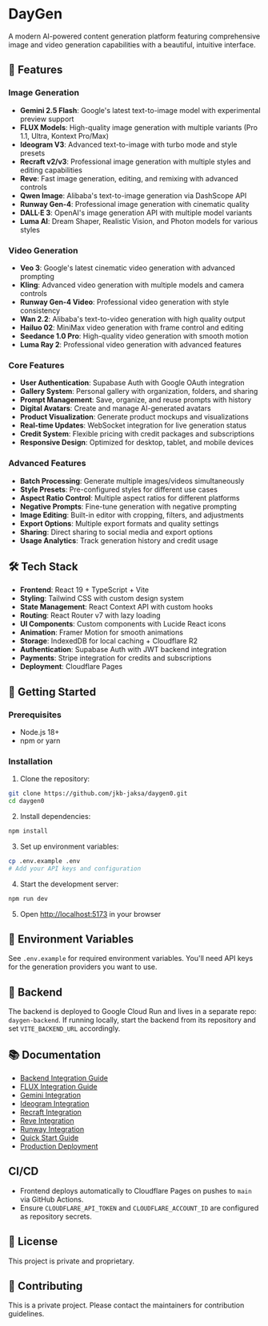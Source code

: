 # DayGen

A modern AI-powered content generation platform featuring comprehensive image and video generation capabilities with a beautiful, intuitive interface.

## 🚀 Features

### Image Generation
- **Gemini 2.5 Flash**: Google's latest text-to-image model with experimental preview support
- **FLUX Models**: High-quality image generation with multiple variants (Pro 1.1, Ultra, Kontext Pro/Max)
- **Ideogram V3**: Advanced text-to-image with turbo mode and style presets
- **Recraft v2/v3**: Professional image generation with multiple styles and editing capabilities
- **Reve**: Fast image generation, editing, and remixing with advanced controls
- **Qwen Image**: Alibaba's text-to-image generation via DashScope API
- **Runway Gen-4**: Professional image generation with cinematic quality
- **DALL·E 3**: OpenAI's image generation API with multiple model variants
- **Luma AI**: Dream Shaper, Realistic Vision, and Photon models for various styles

### Video Generation
- **Veo 3**: Google's latest cinematic video generation with advanced prompting
- **Kling**: Advanced video generation with multiple models and camera controls
- **Runway Gen-4 Video**: Professional video generation with style consistency
- **Wan 2.2**: Alibaba's text-to-video generation with high quality output
- **Hailuo 02**: MiniMax video generation with frame control and editing
- **Seedance 1.0 Pro**: High-quality video generation with smooth motion
- **Luma Ray 2**: Professional video generation with advanced features

### Core Features
- **User Authentication**: Supabase Auth with Google OAuth integration
- **Gallery System**: Personal gallery with organization, folders, and sharing
- **Prompt Management**: Save, organize, and reuse prompts with history
- **Digital Avatars**: Create and manage AI-generated avatars
- **Product Visualization**: Generate product mockups and visualizations
- **Real-time Updates**: WebSocket integration for live generation status
- **Credit System**: Flexible pricing with credit packages and subscriptions
- **Responsive Design**: Optimized for desktop, tablet, and mobile devices

### Advanced Features
- **Batch Processing**: Generate multiple images/videos simultaneously
- **Style Presets**: Pre-configured styles for different use cases
- **Aspect Ratio Control**: Multiple aspect ratios for different platforms
- **Negative Prompts**: Fine-tune generation with negative prompting
- **Image Editing**: Built-in editor with cropping, filters, and adjustments
- **Export Options**: Multiple export formats and quality settings
- **Sharing**: Direct sharing to social media and export options
- **Usage Analytics**: Track generation history and credit usage

## 🛠️ Tech Stack

- **Frontend**: React 19 + TypeScript + Vite
- **Styling**: Tailwind CSS with custom design system
- **State Management**: React Context API with custom hooks
- **Routing**: React Router v7 with lazy loading
- **UI Components**: Custom components with Lucide React icons
- **Animation**: Framer Motion for smooth animations
- **Storage**: IndexedDB for local caching + Cloudflare R2
- **Authentication**: Supabase Auth with JWT backend integration
- **Payments**: Stripe integration for credits and subscriptions
- **Deployment**: Cloudflare Pages

## 🚀 Getting Started

### Prerequisites
- Node.js 18+
- npm or yarn

### Installation

1. Clone the repository:
```bash
git clone https://github.com/jkb-jaksa/daygen0.git
cd daygen0
```

2. Install dependencies:
```bash
npm install
```

3. Set up environment variables:
```bash
cp .env.example .env
# Add your API keys and configuration
```

4. Start the development server:
```bash
npm run dev
```

5. Open [http://localhost:5173](http://localhost:5173) in your browser

## 📝 Environment Variables

See `.env.example` for required environment variables. You'll need API keys for the generation providers you want to use.

## 🔗 Backend

The backend is deployed to Google Cloud Run and lives in a separate repo: `daygen-backend`.
If running locally, start the backend from its repository and set `VITE_BACKEND_URL` accordingly.

## 📚 Documentation

- [Backend Integration Guide](./BACKEND_INTEGRATION.md)
- [FLUX Integration Guide](./FLUX_INTEGRATION_GUIDE.md)
- [Gemini Integration](./GEMINI_INTEGRATION.md)
- [Ideogram Integration](./IDEOGRAM_INTEGRATION.md)
- [Recraft Integration](./RECRAFT_INTEGRATION.md)
- [Reve Integration](./REVE_INTEGRATION.md)
- [Runway Integration](./RUNWAY_INTEGRATION.md)
- [Quick Start Guide](./QUICK_START.md)
- [Production Deployment](./PRODUCTION_DEPLOYMENT.md)

## CI/CD

- Frontend deploys automatically to Cloudflare Pages on pushes to `main` via GitHub Actions.
- Ensure `CLOUDFLARE_API_TOKEN` and `CLOUDFLARE_ACCOUNT_ID` are configured as repository secrets.

## 📄 License

This project is private and proprietary.

## 🤝 Contributing

This is a private project. Please contact the maintainers for contribution guidelines.
